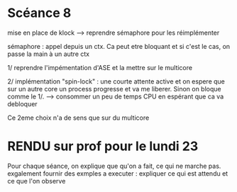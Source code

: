 # Scéance 8

mise en place de klock 
--> reprendre sémaphore pour les réimplémenter

sémaphore : appel depuis un ctx. Ca peut etre bloquant et si c'est le cas, on passe la main à un autre ctx

1/ reprendre l'impémentation d'ASE et la mettre sur le multicore

2/ implémentation "spin-lock" : une courte attente active et on espere que sur un autre core un process progresse et va me liberer. Sinon on bloque comme le 1/.
--> consommer un peu de temps CPU en espérant que ca va debloquer

Ce 2eme choix n'a de sens que sur du multicore

# RENDU sur prof pour le lundi 23
Pour chaque séance, on explique que qu'on a fait, ce qui ne marche pas.
exgalement fournir des exmples a executer : expliquer ce qui est attendu et ce que l'on observe
